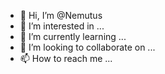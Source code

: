 - 👋 Hi, I’m @Nemutus
- 👀 I’m interested in ...
- 🌱 I’m currently learning ...
- 💞️ I’m looking to collaborate on ...
- 📫 How to reach me ...

<!---
Nemutus/Nemutus is a ✨ special ✨ repository because its `README.md` (this file) appears on your GitHub profile.
You can click the Preview link to take a look at your changes.
--->
